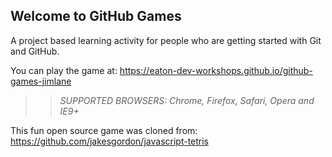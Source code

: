 ## Welcome to GitHub Games

A project based learning activity for people who are getting started with Git and GitHub.

You can play the game at: https://eaton-dev-workshops.github.io/github-games-jimlane

>> _*SUPPORTED BROWSERS*: Chrome, Firefox, Safari, Opera and IE9+_

This fun open source game was cloned from: https://github.com/jakesgordon/javascript-tetris

